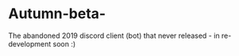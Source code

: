 # Autumn-beta-
The abandoned 2019 discord client (bot) that never released - in re-development soon :)
